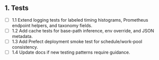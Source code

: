 ## 1. Tests
- [ ] 1.1 Extend logging tests for labeled timing histograms, Prometheus endpoint helpers, and taxonomy fields.
- [ ] 1.2 Add cache tests for base-path inference, env override, and JSON metadata.
- [ ] 1.3 Add Prefect deployment smoke test for schedule/work-pool consistency.
- [ ] 1.4 Update docs if new testing patterns require guidance.
